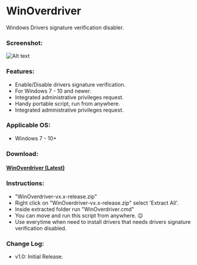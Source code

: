 # WinOverdriver
Windows Drivers signature verification disabler.

### Screenshot:
![Alt text](/../screenshots/WinOverdriver_pic1.png?raw=true)

### Features:
* Enable/Disable drivers signature verification.
* For Windows 7 - 10 and newer.
* Integrated administrative privileges request.
* Handy portable script, run from anywhere.
* Integrated administrative privileges request.

### Applicable OS:
* Windows 7 - 10+

### Download:
#### [WinOverdriver (Latest)](https://github.com/metaspook/WinOverdriver/releases/download/v1.0/WinOverdriver-v1.0-release.zip)

### Instructions:
* "WinOverdriver-vx.x-release.zip"
* Right click on "WinOverdriver-vx.x-release.zip" select 'Extract All'.
* Inside extracted folder run "WinOverdriver.cmd"
* You can move and run this script from anywhere. 😉
* Use everytime when need to install drivers that needs drivers signature verification disabled.

### Change Log:
* v1.0: Initial Release.
